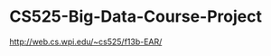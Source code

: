 CS525-Big-Data-Course-Project
=============================

http://web.cs.wpi.edu/~cs525/f13b-EAR/
